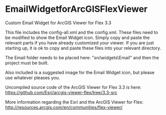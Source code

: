 EmailWidgetforArcGISFlexViewer
==============================

Custom Email Widget for ArcGIS Viewer for Flex 3.3

This file includes the config-all.xml and the config.xml. These files need to be modified to show the Email Widget icon. 
Simply copy and paste the relevant parts if you have already customized your viewer. If you are just starting up, it is
ok to copy and paste these files into your relevant directory.

The Email folder needs to be placed here: "src\widgets\Email" and then the project must be built.

Also included is a suggested image for the Email Widget icon, but please use whatever pleases you.

Uncompiled source code of the ArcGIS Viewer for Flex 3.3 is here:  
https://github.com/Esri/arcgis-viewer-flex/tree/3.3-src

More information regarding the Esri and the ArcGIS Viewer for Flex:
http://resources.arcgis.com/en/communities/flex-viewer/
